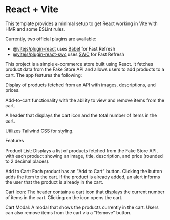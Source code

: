 # React + Vite

This template provides a minimal setup to get React working in Vite with HMR and some ESLint rules.

Currently, two official plugins are available:

- [@vitejs/plugin-react](https://github.com/vitejs/vite-plugin-react/blob/main/packages/plugin-react/README.md) uses [Babel](https://babeljs.io/) for Fast Refresh
- [@vitejs/plugin-react-swc](https://github.com/vitejs/vite-plugin-react-swc) uses [SWC](https://swc.rs/) for Fast Refresh


This project is a simple e-commerce store built using React. It fetches product data from the Fake Store API and allows users to add products to a cart. The app features the following:

Display of products fetched from an API with images, descriptions, and prices.

Add-to-cart functionality with the ability to view and remove items from the cart.

A header that displays the cart icon and the total number of items in the cart.

Utilizes Tailwind CSS for styling.


Features


Product List:
     Displays a list of products fetched from the Fake Store API, with each product showing an image, title, description, and price (rounded to 2 decimal places).

Add to Cart:
     Each product has an "Add to Cart" button. Clicking the button adds the item to the cart. If the product is already added, an alert informs the user that the product is already in the cart.

Cart Icon: 
    The header contains a cart icon that displays the current number of items in the cart. Clicking on the icon opens the cart.

Cart Modal:
     A modal that shows the products currently in the cart. Users can also remove items from the cart via a "Remove" button.